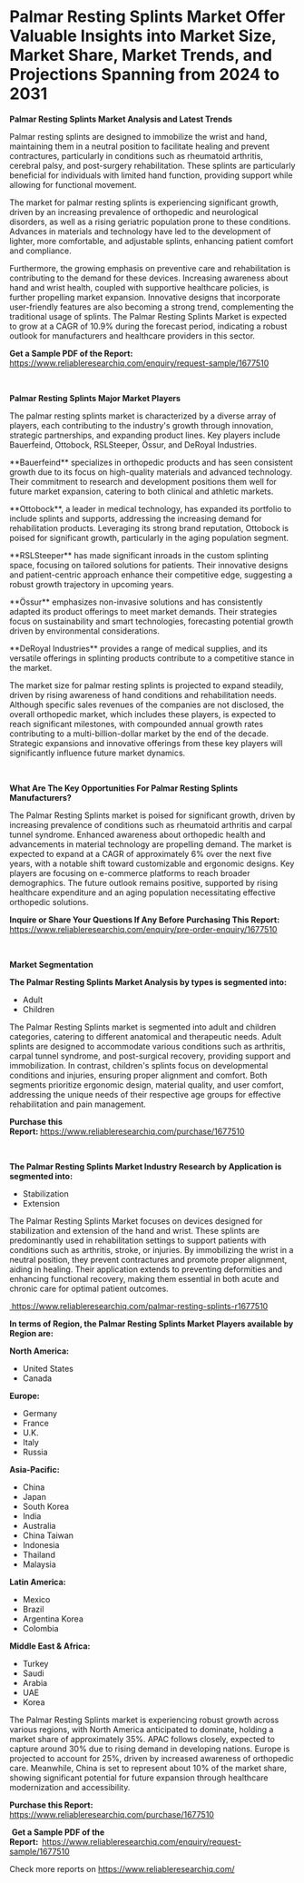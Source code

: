 <p><h1>Palmar Resting Splints Market Offer Valuable Insights into Market Size, Market Share, Market Trends, and Projections Spanning from 2024 to 2031</h1></p><p><strong>Palmar Resting Splints Market Analysis and Latest Trends</strong></p>
<p><p>Palmar resting splints are designed to immobilize the wrist and hand, maintaining them in a neutral position to facilitate healing and prevent contractures, particularly in conditions such as rheumatoid arthritis, cerebral palsy, and post-surgery rehabilitation. These splints are particularly beneficial for individuals with limited hand function, providing support while allowing for functional movement.</p><p>The market for palmar resting splints is experiencing significant growth, driven by an increasing prevalence of orthopedic and neurological disorders, as well as a rising geriatric population prone to these conditions. Advances in materials and technology have led to the development of lighter, more comfortable, and adjustable splints, enhancing patient comfort and compliance.</p><p>Furthermore, the growing emphasis on preventive care and rehabilitation is contributing to the demand for these devices. Increasing awareness about hand and wrist health, coupled with supportive healthcare policies, is further propelling market expansion. Innovative designs that incorporate user-friendly features are also becoming a strong trend, complementing the traditional usage of splints. The Palmar Resting Splints Market is expected to grow at a CAGR of 10.9% during the forecast period, indicating a robust outlook for manufacturers and healthcare providers in this sector.</p></p>
<p><strong>Get a Sample PDF of the Report:&nbsp;</strong> <a href="https://www.reliableresearchiq.com/enquiry/request-sample/1677510?utm_campaign=1137&utm_medium=2&utm_source=Github&utm_content=ia&utm_term=28122024&utm_id=palmar-resting-splints">https://www.reliableresearchiq.com/enquiry/request-sample/1677510</a></p>
<p>&nbsp;</p>
<p><strong>Palmar Resting Splints Major Market Players</strong></p>
<p><p>The palmar resting splints market is characterized by a diverse array of players, each contributing to the industry's growth through innovation, strategic partnerships, and expanding product lines. Key players include Bauerfeind, Ottobock, RSLSteeper, Össur, and DeRoyal Industries.</p><p>**Bauerfeind** specializes in orthopedic products and has seen consistent growth due to its focus on high-quality materials and advanced technology. Their commitment to research and development positions them well for future market expansion, catering to both clinical and athletic markets.</p><p>**Ottobock**, a leader in medical technology, has expanded its portfolio to include splints and supports, addressing the increasing demand for rehabilitation products. Leveraging its strong brand reputation, Ottobock is poised for significant growth, particularly in the aging population segment.</p><p>**RSLSteeper** has made significant inroads in the custom splinting space, focusing on tailored solutions for patients. Their innovative designs and patient-centric approach enhance their competitive edge, suggesting a robust growth trajectory in upcoming years.</p><p>**Össur** emphasizes non-invasive solutions and has consistently adapted its product offerings to meet market demands. Their strategies focus on sustainability and smart technologies, forecasting potential growth driven by environmental considerations.</p><p>**DeRoyal Industries** provides a range of medical supplies, and its versatile offerings in splinting products contribute to a competitive stance in the market.</p><p>The market size for palmar resting splints is projected to expand steadily, driven by rising awareness of hand conditions and rehabilitation needs. Although specific sales revenues of the companies are not disclosed, the overall orthopedic market, which includes these players, is expected to reach significant milestones, with compounded annual growth rates contributing to a multi-billion-dollar market by the end of the decade. Strategic expansions and innovative offerings from these key players will significantly influence future market dynamics.</p></p>
<p>&nbsp;</p>
<p><strong>What Are The Key Opportunities For Palmar Resting Splints Manufacturers?</strong></p>
<p><p>The Palmar Resting Splints market is poised for significant growth, driven by increasing prevalence of conditions such as rheumatoid arthritis and carpal tunnel syndrome. Enhanced awareness about orthopedic health and advancements in material technology are propelling demand. The market is expected to expand at a CAGR of approximately 6% over the next five years, with a notable shift toward customizable and ergonomic designs. Key players are focusing on e-commerce platforms to reach broader demographics. The future outlook remains positive, supported by rising healthcare expenditure and an aging population necessitating effective orthopedic solutions.</p></p>
<p><strong>Inquire or Share Your Questions If Any Before Purchasing This Report:</strong> <a href="https://www.reliableresearchiq.com/enquiry/pre-order-enquiry/1677510?utm_campaign=1137&utm_medium=2&utm_source=Github&utm_content=ia&utm_term=28122024&utm_id=palmar-resting-splints">https://www.reliableresearchiq.com/enquiry/pre-order-enquiry/1677510</a></p>
<p>&nbsp;</p>
<p><strong>Market Segmentation</strong></p>
<p><strong>The Palmar Resting Splints Market Analysis by types is segmented into:</strong></p>
<p><ul><li>Adult</li><li>Children</li></ul></p>
<p><p>The Palmar Resting Splints market is segmented into adult and children categories, catering to different anatomical and therapeutic needs. Adult splints are designed to accommodate various conditions such as arthritis, carpal tunnel syndrome, and post-surgical recovery, providing support and immobilization. In contrast, children's splints focus on developmental conditions and injuries, ensuring proper alignment and comfort. Both segments prioritize ergonomic design, material quality, and user comfort, addressing the unique needs of their respective age groups for effective rehabilitation and pain management.</p></p>
<p><strong>Purchase this Report:&nbsp;</strong><a href="https://www.reliableresearchiq.com/purchase/1677510?utm_campaign=1137&utm_medium=2&utm_source=Github&utm_content=ia&utm_term=28122024&utm_id=palmar-resting-splints">https://www.reliableresearchiq.com/purchase/1677510</a></p>
<p>&nbsp;</p>
<p><strong>The Palmar Resting Splints Market Industry Research by Application is segmented into:</strong></p>
<p><ul><li>Stabilization</li><li>Extension</li></ul></p>
<p><p>The Palmar Resting Splints Market focuses on devices designed for stabilization and extension of the hand and wrist. These splints are predominantly used in rehabilitation settings to support patients with conditions such as arthritis, stroke, or injuries. By immobilizing the wrist in a neutral position, they prevent contractures and promote proper alignment, aiding in healing. Their application extends to preventing deformities and enhancing functional recovery, making them essential in both acute and chronic care for optimal patient outcomes.</p></p>
<p><a href="https://www.reliableresearchiq.com/palmar-resting-splints-r1677510?utm_campaign=1137&utm_medium=2&utm_source=Github&utm_content=ia&utm_term=28122024&utm_id=palmar-resting-splints">&nbsp;https://www.reliableresearchiq.com/palmar-resting-splints-r1677510</a></p>
<p><strong>In terms of Region, the Palmar Resting Splints Market Players available by Region are:</strong></p>
<p>
    <p> <strong> North America: </strong>
        <ul>
            <li>United States</li>
            <li>Canada</li>
        </ul>
        </p> 
    <p> <strong> Europe: </strong>
        <ul>
            <li>Germany</li>
            <li>France</li>
            <li>U.K.</li>
            <li>Italy</li>
            <li>Russia</li>
        </ul>
        </p> 
    <p> <strong> Asia-Pacific: </strong>
        <ul>
            <li>China</li>
            <li>Japan</li>
            <li>South Korea</li>
            <li>India</li>
            <li>Australia</li>
            <li>China Taiwan</li>
            <li>Indonesia</li>
            <li>Thailand</li>
            <li>Malaysia</li>
        </ul>
        </p> 
    <p> <strong> Latin America: </strong>
        <ul>
            <li>Mexico</li>
            <li>Brazil</li>
            <li>Argentina Korea</li>
            <li>Colombia</li>
        </ul>
        </p> 
    <p> <strong> Middle East & Africa: </strong>
        <ul>
            <li>Turkey</li>
            <li>Saudi</li>
            <li>Arabia</li>
            <li>UAE</li>
            <li>Korea</li>
        </ul>
    </p>
    </p>
<p><p>The Palmar Resting Splints market is experiencing robust growth across various regions, with North America anticipated to dominate, holding a market share of approximately 35%. APAC follows closely, expected to capture around 30% due to rising demand in developing nations. Europe is projected to account for 25%, driven by increased awareness of orthopedic care. Meanwhile, China is set to represent about 10% of the market share, showing significant potential for future expansion through healthcare modernization and accessibility.</p></p>
<p><strong>Purchase this Report: </strong><a href="https://www.reliableresearchiq.com/purchase/1677510?utm_campaign=1137&utm_medium=2&utm_source=Github&utm_content=ia&utm_term=28122024&utm_id=palmar-resting-splints">https://www.reliableresearchiq.com/purchase/1677510</a></p>
<p>&nbsp;<strong>Get a Sample PDF of the Report:&nbsp;&nbsp;</strong><a href="https://www.reliableresearchiq.com/enquiry/request-sample/1677510?utm_campaign=1137&utm_medium=2&utm_source=Github&utm_content=ia&utm_term=28122024&utm_id=palmar-resting-splints">https://www.reliableresearchiq.com/enquiry/request-sample/1677510</a></p>
<p><strong></strong></p>
<p>Check more reports on <a href="https://www.reliableresearchiq.com/?utm_campaign=1137&utm_medium=2&utm_source=Github&utm_content=ia&utm_term=28122024&utm_id=palmar-resting-splints">https://www.reliableresearchiq.com/</a></p>